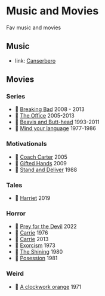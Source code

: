 # Music and Movies
Fav music and movies

## Music
- link: [Canserbero](https://es.wikipedia.org/wiki/Canserbero)

## Movies
### Series
- :link: [Breaking Bad](https://www.imdb.com/title/tt0903747/) 2008 - 2013
- :link: [The Office](https://www.imdb.com/title/tt0386676/) 2005-2013
- :link: [Beavis and Butt-head](https://www.imdb.com/title/tt0105950/) 1993-2011
- :link: [Mind your language](https://www.imdb.com/title/tt0075537/) 1977-1986
### Motivationals
- :link: [Coach Carter](https://www.imdb.com/title/tt0393162/) 2005
- :link: [Gifted Hands](https://www.imdb.com/title/tt1295085//) 2009
- :link: [Stand and Deliver](https://www.imdb.com/title/tt0094027/) 1988
### Tales
- :link: [Harriet](https://www.imdb.com/title/tt4648786/) 2019
### Horror
- :link: [Prey for the Devil](https://www.imdb.com/title/tt9271672/) 2022
- :link: [Carrie](https://www.imdb.com/title/tt0074285/) 1976
- :link: [Carrie](https://www.imdb.com/title/tt1939659/) 2013
- :link: [Exorcism](https://www.imdb.com/title/tt0070047/) 1973
- :link: [The Shining](https://www.imdb.com/title/tt0081505/) 1980
- :link: [Posession](https://www.imdb.com/title/tt0082933/) 1981
### Weird
- :link: [A clockwork orange](https://www.imdb.com/title/tt0066921/) 1971
